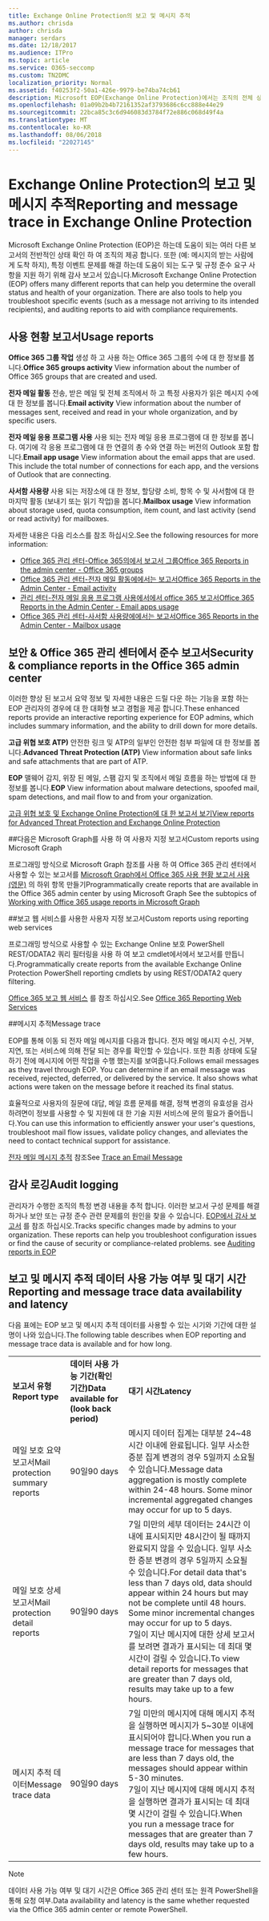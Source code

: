 ```yaml
---
title: Exchange Online Protection의 보고 및 메시지 추적
ms.author: chrisda
author: chrisda
manager: serdars
ms.date: 12/18/2017
ms.audience: ITPro
ms.topic: article
ms.service: O365-seccomp
ms.custom: TN2DMC
localization_priority: Normal
ms.assetid: f40253f2-50a1-426e-9979-be74ba74cb61
description: Microsoft EOP(Exchange Online Protection)에서는 조직의 전체 상태를 확인할 수 있는 다양한 보고서를 제공합니다. 받는 사람에게 메시지가 도착하지 않는 등 특정 이벤트에 대한 문제를 해결할 수 있는 도구와 규정 준수 요구 사항을 지원하는 감사 보고서도 있습니다. 다음 표에서는 EOP 관리자가 사용할 수 있는 보고서 및 문제 해결 도구를 설명합니다.
ms.openlocfilehash: 01a09b2b4b72161352af3793686c6cc888e44e29
ms.sourcegitcommit: 22bca85c3c6d946083d3784f72e886c068d49f4a
ms.translationtype: MT
ms.contentlocale: ko-KR
ms.lasthandoff: 08/06/2018
ms.locfileid: "22027145"
---
```

# <a name="reporting-and-message-trace-in-exchange-online-protection"></a><span data-ttu-id="80b07-105">Exchange Online Protection의 보고 및 메시지 추적</span><span class="sxs-lookup"><span data-stu-id="80b07-105">Reporting and message trace in Exchange Online Protection</span></span>

<span data-ttu-id="80b07-p102">Microsoft Exchange Online Protection (EOP)은 하는데 도움이 되는 여러 다른 보고서의 전반적인 상태 확인 하 여 조직의 제공 합니다. 또한 (예: 메시지의 받는 사람에 게 도착 하지), 특정 이벤트 문제를 해결 하는데 도움이 되는 도구 및 규정 준수 요구 사항을 지원 하기 위해 감사 보고서 있습니다.</span><span class="sxs-lookup"><span data-stu-id="80b07-p102">Microsoft Exchange Online Protection (EOP) offers many different reports that can help you determine the overall status and health of your organization. There are also tools to help you troubleshoot specific events (such as a message not arriving to its intended recipients), and auditing reports to aid with compliance requirements.</span></span> 

## <a name="usage-reports"></a><span data-ttu-id="80b07-108">사용 현황 보고서</span><span class="sxs-lookup"><span data-stu-id="80b07-108">Usage reports</span></span>

<span data-ttu-id="80b07-109">**Office 365 그룹 작업** 생성 하 고 사용 하는 Office 365 그룹의 수에 대 한 정보를 봅니다.</span><span class="sxs-lookup"><span data-stu-id="80b07-109">**Office 365 groups activity** View information about the number of Office 365 groups that are created and used.</span></span>  

<span data-ttu-id="80b07-110">**전자 메일 활동** 전송, 받은 메일 및 전체 조직에서 하 고 특정 사용자가 읽은 메시지 수에 대 한 정보를 봅니다.</span><span class="sxs-lookup"><span data-stu-id="80b07-110">**Email activity** View information about the number of messages sent, received and read in your whole organization, and by specific users.</span></span>  

<span data-ttu-id="80b07-p103">**전자 메일 응용 프로그램 사용** 사용 되는 전자 메일 응용 프로그램에 대 한 정보를 봅니다. 여기에 각 응용 프로그램에 대 한 연결의 총 수와 연결 하는 버전의 Outlook 포함 합니다.</span><span class="sxs-lookup"><span data-stu-id="80b07-p103">**Email app usage** View information about the email apps that are used. This include the total number of connections for each app, and the versions of Outlook that are connecting.</span></span>  

<span data-ttu-id="80b07-113">**사서함 사용량** 사용 되는 저장소에 대 한 정보, 할당량 소비, 항목 수 및 사서함에 대 한 마지막 활동 (보내기 또는 읽기 작업)을 봅니다.</span><span class="sxs-lookup"><span data-stu-id="80b07-113">**Mailbox usage** View information about storage used, quota consumption, item count, and last activity (send or read activity) for mailboxes.</span></span>

<span data-ttu-id="80b07-114">자세한 내용은 다음 리소스를 참조 하십시오.</span><span class="sxs-lookup"><span data-stu-id="80b07-114">See the following resources for more information:</span></span>

- [<span data-ttu-id="80b07-115">Office 365 관리 센터-Office 365의에서 보고서 그룹</span><span class="sxs-lookup"><span data-stu-id="80b07-115">Office 365 Reports in the admin center - Office 365 groups</span></span>](https://go.microsoft.com/fwlink/p/?linkid=861610) 
- [<span data-ttu-id="80b07-116">Office 365 관리 센터-전자 메일 활동에에서는 보고서</span><span class="sxs-lookup"><span data-stu-id="80b07-116">Office 365 Reports in the Admin Center - Email activity</span></span>](https://go.microsoft.com/fwlink/p/?linkid=859706) 
- [<span data-ttu-id="80b07-117">관리 센터-전자 메일 응용 프로그램 사용에서에서 office 365 보고서</span><span class="sxs-lookup"><span data-stu-id="80b07-117">Office 365 Reports in the Admin Center - Email apps usage</span></span>](https://go.microsoft.com/fwlink/p/?linkid=859707)
- [<span data-ttu-id="80b07-118">Office 365 관리 센터-사서함 사용량에에서는 보고서</span><span class="sxs-lookup"><span data-stu-id="80b07-118">Office 365 Reports in the Admin Center - Mailbox usage</span></span>](https://go.microsoft.com/fwlink/p/?linkid=859708)

## <a name="security-amp-compliance-reports-in-the-office-365-admin-center"></a><span data-ttu-id="80b07-119">보안 &amp; Office 365 관리 센터에서 준수 보고서</span><span class="sxs-lookup"><span data-stu-id="80b07-119">Security &amp; compliance reports in the Office 365 admin center</span></span>

<span data-ttu-id="80b07-120">이러한 향상 된 보고서 요약 정보 및 자세한 내용은 드릴 다운 하는 기능을 포함 하는 EOP 관리자의 경우에 대 한 대화형 보고 경험을 제공 합니다.</span><span class="sxs-lookup"><span data-stu-id="80b07-120">These enhanced reports provide an interactive reporting experience for EOP admins, which includes summary information, and the ability to drill down for more details.</span></span>  

<span data-ttu-id="80b07-121">**고급 위협 보호 ATP)** 안전한 링크 및 ATP의 일부인 안전한 첨부 파일에 대 한 정보를 봅니다.</span><span class="sxs-lookup"><span data-stu-id="80b07-121">**Advanced Threat Protection (ATP)** View information about safe links and safe attachments that are part of ATP.</span></span>  

<span data-ttu-id="80b07-122">**EOP** 맬웨어 감지, 위장 된 메일, 스팸 감지 및 조직에서 메일 흐름을 하는 방법에 대 한 정보를 봅니다.</span><span class="sxs-lookup"><span data-stu-id="80b07-122">**EOP** View information about malware detections, spoofed mail, spam detections, and mail flow to and from your organization.</span></span>  

[<span data-ttu-id="80b07-123">고급 위협 보호 및 Exchange Online Protection에 대 한 보고서 보기</span><span class="sxs-lookup"><span data-stu-id="80b07-123">View reports for Advanced Threat Protection and Exchange Online Protection</span></span>](https://go.microsoft.com/fwlink/p/?linkid=852409) 

##<a name="custom-reports-using-microsoft-graph"></a><span data-ttu-id="80b07-124">다음은 Microsoft Graph를 사용 하 여 사용자 지정 보고서</span><span class="sxs-lookup"><span data-stu-id="80b07-124">Custom reports using Microsoft Graph</span></span>

<span data-ttu-id="80b07-125">프로그래밍 방식으로 Microsoft Graph 참조를 사용 하 여 Office 365 관리 센터에서 사용할 수 있는 보고서를 [Microsoft Graph에서 Office 365 사용 현황 보고서 사용 (영문)](https://go.microsoft.com/fwlink/p/?linkid=865135) 의 하위 항목 만들기</span><span class="sxs-lookup"><span data-stu-id="80b07-125">Programmatically create reports that are available in the Office 365 admin center by using Microsoft Graph  See the subtopics of [Working with Office 365 usage reports in Microsoft Graph](https://go.microsoft.com/fwlink/p/?linkid=865135)</span></span> 

##<a name="custom-reports-using-reporting-web-services"></a><span data-ttu-id="80b07-126">보고 웹 서비스를 사용한 사용자 지정 보고서</span><span class="sxs-lookup"><span data-stu-id="80b07-126">Custom reports using reporting web services</span></span>

<span data-ttu-id="80b07-127">프로그래밍 방식으로 사용할 수 있는 Exchange Online 보호 PowerShell REST/ODATA2 쿼리 필터링을 사용 하 여 보고 cmdlet에서에서 보고서를 만듭니다.</span><span class="sxs-lookup"><span data-stu-id="80b07-127">Programmatically create reports from the available Exchange Online Protection PowerShell reporting cmdlets by using REST/ODATA2 query filtering.</span></span>

<span data-ttu-id="80b07-128">[Office 365 보고 웹 서비스](https://go.microsoft.com/fwlink/p/?LinkId=279926) 를 참조 하십시오.</span><span class="sxs-lookup"><span data-stu-id="80b07-128">See [Office 365 Reporting Web Services](https://go.microsoft.com/fwlink/p/?LinkId=279926)</span></span> 

##<a name="message-trace"></a><span data-ttu-id="80b07-129">메시지 추적</span><span class="sxs-lookup"><span data-stu-id="80b07-129">Message trace</span></span>

<span data-ttu-id="80b07-p104">EOP를 통해 이동 되 전자 메일 메시지를 다음과 합니다. 전자 메일 메시지 수신, 거부, 지연, 또는 서비스에 의해 전달 되는 경우를 확인할 수 있습니다. 또한 최종 상태에 도달 하기 전에 메시지에 어떤 작업을 수행 했는지를 보여줍니다.</span><span class="sxs-lookup"><span data-stu-id="80b07-p104">Follows email messages as they travel through EOP. You can determine if an email message was received, rejected, deferred, or delivered by the service. It also shows what actions were taken on the message before it reached its final status.</span></span>  

<span data-ttu-id="80b07-133">효율적으로 사용자의 질문에 대답, 메일 흐름 문제를 해결, 정책 변경의 유효성을 검사 하려면이 정보를 사용할 수 및 지원에 대 한 기술 지원 서비스에 문의 필요가 줄어듭니다.</span><span class="sxs-lookup"><span data-stu-id="80b07-133">You can use this information to efficiently answer your user's questions, troubleshoot mail flow issues, validate policy changes, and alleviates the need to contact technical support for assistance.</span></span>  

<span data-ttu-id="80b07-134">[전자 메일 메시지 추적](http://technet.microsoft.com/library/0c83cde6-5b09-4106-8587-c200cdc59094.aspx) 참조</span><span class="sxs-lookup"><span data-stu-id="80b07-134">See [Trace an Email Message](http://technet.microsoft.com/library/0c83cde6-5b09-4106-8587-c200cdc59094.aspx)</span></span> 

## <a name="audit-logging"></a><span data-ttu-id="80b07-135">감사 로깅</span><span class="sxs-lookup"><span data-stu-id="80b07-135">Audit logging</span></span>

<span data-ttu-id="80b07-p105">관리자가 수행한 조직의 특정 변경 내용을 추적 합니다. 이러한 보고서 구성 문제를 해결 하거나 보안 또는 규정 준수 관련 문제를의 원인을 찾을 수 있습니다.  [EOP에서 감사 보고서](auditing-reports-in-eop.md) 를 참조 하십시오.</span><span class="sxs-lookup"><span data-stu-id="80b07-p105">Tracks specific changes made by admins to your organization. These reports can help you troubleshoot configuration issues or find the cause of security or compliance-related problems.  see [Auditing reports in EOP](auditing-reports-in-eop.md)</span></span> 


## <a name="reporting-and-message-trace-data-availability-and-latency"></a><span data-ttu-id="80b07-139">보고 및 메시지 추적 데이터 사용 가능 여부 및 대기 시간</span><span class="sxs-lookup"><span data-stu-id="80b07-139">Reporting and message trace data availability and latency</span></span>

<span data-ttu-id="80b07-140">다음 표에는 EOP 보고 및 메시지 추적 데이터를 사용할 수 있는 시기와 기간에 대한 설명이 나와 있습니다.</span><span class="sxs-lookup"><span data-stu-id="80b07-140">The following table describes when EOP reporting and message trace data is available and for how long.</span></span>
  
||||
|:-----|:-----|:-----|
|<span data-ttu-id="80b07-141">**보고서 유형**</span><span class="sxs-lookup"><span data-stu-id="80b07-141">**Report type**</span></span> <br/> |<span data-ttu-id="80b07-142">**데이터 사용 가능 기간(확인 기간)**</span><span class="sxs-lookup"><span data-stu-id="80b07-142">**Data available for (look back period)**</span></span> <br/> |<span data-ttu-id="80b07-143">**대기 시간**</span><span class="sxs-lookup"><span data-stu-id="80b07-143">**Latency**</span></span> <br/> |
|<span data-ttu-id="80b07-144">메일 보호 요약 보고서</span><span class="sxs-lookup"><span data-stu-id="80b07-144">Mail protection summary reports</span></span>  <br/> |<span data-ttu-id="80b07-145">90일</span><span class="sxs-lookup"><span data-stu-id="80b07-145">90 days</span></span>  <br/> |<span data-ttu-id="80b07-p106">메시지 데이터 집계는 대부분 24~48시간 이내에 완료됩니다. 일부 사소한 증분 집계 변경의 경우 5일까지 소요될 수 있습니다.</span><span class="sxs-lookup"><span data-stu-id="80b07-p106">Message data aggregation is mostly complete within 24-48 hours. Some minor incremental aggregated changes may occur for up to 5 days.</span></span>  <br/> |
|<span data-ttu-id="80b07-148">메일 보호 상세 보고서</span><span class="sxs-lookup"><span data-stu-id="80b07-148">Mail protection detail reports</span></span>  <br/> |<span data-ttu-id="80b07-149">90일</span><span class="sxs-lookup"><span data-stu-id="80b07-149">90 days</span></span>  <br/> |<span data-ttu-id="80b07-p107">7일 미만의 세부 데이터는 24시간 이내에 표시되지만 48시간이 될 때까지 완료되지 않을 수 있습니다. 일부 사소한 증분 변경의 경우 5일까지 소요될 수 있습니다.</span><span class="sxs-lookup"><span data-stu-id="80b07-p107">For detail data that's less than 7 days old, data should appear within 24 hours but may not be complete until 48 hours. Some minor incremental changes may occur for up to 5 days.</span></span>  <br/> <span data-ttu-id="80b07-152">7일이 지난 메시지에 대한 상세 보고서를 보려면 결과가 표시되는 데 최대 몇 시간이 걸릴 수 있습니다.</span><span class="sxs-lookup"><span data-stu-id="80b07-152">To view detail reports for messages that are greater than 7 days old, results may take up to a few hours.</span></span>  <br/> |
|<span data-ttu-id="80b07-153">메시지 추적 데이터</span><span class="sxs-lookup"><span data-stu-id="80b07-153">Message trace data</span></span>  <br/> |<span data-ttu-id="80b07-154">90일</span><span class="sxs-lookup"><span data-stu-id="80b07-154">90 days</span></span>  <br/> |<span data-ttu-id="80b07-155">7일 미만의 메시지에 대해 메시지 추적을 실행하면 메시지가 5~30분 이내에 표시되어야 합니다.</span><span class="sxs-lookup"><span data-stu-id="80b07-155">When you run a message trace for messages that are less than 7 days old, the messages should appear within 5-30 minutes.</span></span>  <br/> <span data-ttu-id="80b07-156">7일이 지난 메시지에 대해 메시지 추적을 실행하면 결과가 표시되는 데 최대 몇 시간이 걸릴 수 있습니다.</span><span class="sxs-lookup"><span data-stu-id="80b07-156">When you run a message trace for messages that are greater than 7 days old, results may take up to a few hours.</span></span>  <br/> |
   
> [!NOTE]
> <span data-ttu-id="80b07-157">데이터 사용 가능 여부 및 대기 시간은 Office 365 관리 센터 또는 원격 PowerShell을 통해 요청 여부.</span><span class="sxs-lookup"><span data-stu-id="80b07-157">Data availability and latency is the same whether requested via the Office 365 admin center or remote PowerShell.</span></span> 
  

